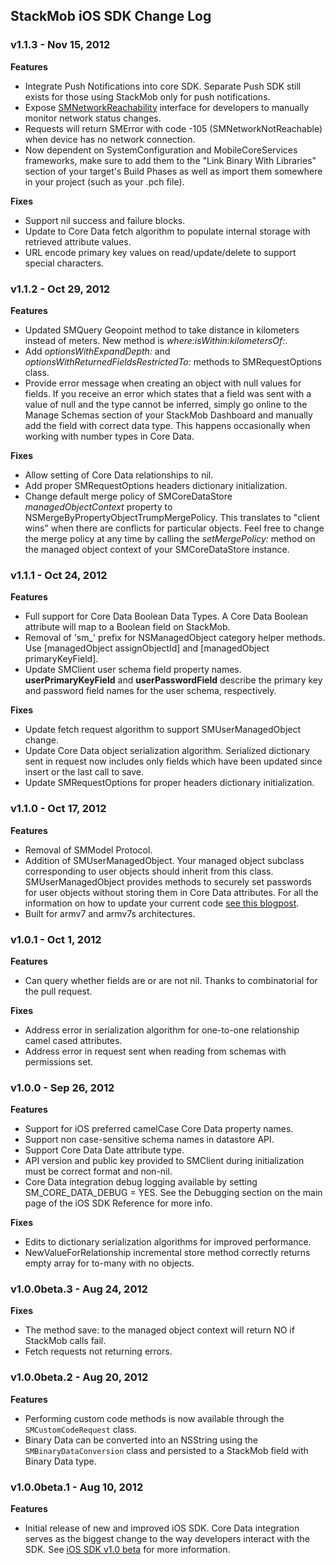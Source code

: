 <h2>StackMob iOS SDK Change Log</h2>

<h3>v1.1.3 - Nov 15, 2012</h3>

**Features**

* Integrate Push Notifications into core SDK.  Separate Push SDK still exists for those using StackMob only for push notifications.
* Expose [SMNetworkReachability](http://stackmob.github.com/stackmob-ios-sdk/Classes/SMNetworkReachability.html) interface for developers to manually monitor network status changes.
* Requests will return SMError with code -105 (SMNetworkNotReachable) when device has no network connection.
* Now dependent on SystemConfiguration and MobileCoreServices frameworks, make sure to add them to the "Link Binary With Libraries" section of your target's Build Phases as well as import them somewhere in your project (such as your .pch file).

**Fixes**

* Support nil success and failure blocks.
* Update to Core Data fetch algorithm to populate internal storage with retrieved attribute values.
* URL encode primary key values on read/update/delete to support special characters.

<h3>v1.1.2 - Oct 29, 2012</h3>

**Features**

* Updated SMQuery Geopoint method to take distance in kilometers instead of meters.  New method is _where:isWithin:kilometersOf:_.
* Add _optionsWithExpandDepth:_ and _optionsWithReturnedFieldsRestrictedTo:_ methods to SMRequestOptions class. 
* Provide error message when creating an object with null values for fields.  If you receive an error which states that a field was sent with a value of null and the type cannot be inferred, simply go online to the Manage Schemas section of your StackMob Dashboard and manually add the field with correct data type.  This happens occasionally when working with number types in Core Data.

**Fixes**

* Allow setting of Core Data relationships to nil.
* Add proper SMRequestOptions headers dictionary initialization.   
* Change default merge policy of SMCoreDataStore _managedObjectContext_ property to NSMergeByPropertyObjectTrumpMergePolicy.  This translates to "client wins" when there are conflicts for particular objects.  Feel free to change the merge policy at any time by calling the _setMergePolicy:_ method on the managed object context of your SMCoreDataStore instance.

<h3>v1.1.1 - Oct 24, 2012</h3>

**Features**

* Full support for Core Data Boolean Data Types.  A Core Data Boolean attribute will map to a Boolean field on StackMob.
* Removal of 'sm_' prefix for NSManagedObject category helper methods.  Use [managedObject assignObjectId] and [managedObject primaryKeyField].
* Update SMClient user schema field property names. **userPrimaryKeyField** and **userPasswordField** describe the primary key and password field names for the user schema, respectively.

**Fixes**

* Update fetch request algorithm to support SMUserManagedObject change.
* Update Core Data object serialization algorithm.  Serialized dictionary sent in request now includes only fields which have been updated since insert or the last call to save.
* Update SMRequestOptions for proper headers dictionary initialization.

<h3>v1.1.0 - Oct 17, 2012</h3>

**Features**

* Removal of SMModel Protocol.  
* Addition of SMUserManagedObject. Your managed object subclass corresponding to user objects should inherit from this class.  SMUserManagedObject provides methods to securely set passwords for user objects without storing them in Core Data attributes. For all the information on how to update your current code [see this blogpost](http://blog.stackmob.com/?p=3547).
* Built for armv7 and armv7s architectures.

<h3>v1.0.1 - Oct 1, 2012</h3>

**Features**

* Can query whether fields are or are not nil. Thanks to combinatorial for the pull request.

**Fixes**

* Address error in serialization algorithm for one-to-one relationship camel cased attributes.
* Address error in request sent when reading from schemas with permissions set.

<h3>v1.0.0 - Sep 26, 2012</h3>

**Features**

* Support for iOS preferred camelCase Core Data property names.
* Support non case-sensitive schema names in datastore API.
* Support Core Data Date attribute type.
* API version and public key provided to SMClient during initialization must be correct format and non-nil.
* Core Data integration debug logging available by setting SM\_CORE\_DATA\_DEBUG = YES. See the Debugging section on the main page of the iOS SDK Reference for more info.

**Fixes**

* Edits to dictionary serialization algorithms for improved performance.
* NewValueForRelationship incremental store method correctly returns empty array for to-many with no objects.

<h3>v1.0.0beta.3 - Aug 24, 2012</h3>

**Fixes** 

* The method save: to the managed object context will return NO if StackMob calls fail.
* Fetch requests not returning errors.

<h3>v1.0.0beta.2 - Aug 20, 2012</h3>

**Features**

* Performing custom code methods is now available through the `SMCustomCodeRequest` class.
* Binary Data can be converted into an NSString using the `SMBinaryDataConversion` class and persisted to a StackMob field with Binary Data type.


<h3>v1.0.0beta.1 - Aug 10, 2012</h3>

**Features**

* Initial release of new and improved iOS SDK.  Core Data integration serves as the biggest change to the way developers interact with the SDK. See [iOS SDK v1.0 beta](https://www.stackmob.com/devcenter/docs/iOS-SDK-v1.0-beta) for more information.
